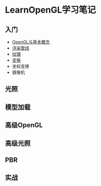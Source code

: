 # LearnOpenGL学习笔记

## 入门

- [OpenGL与基本概念](./Introduction/OpenGL.md)
- [渲染管线](./Introduction/GraphicsPipeline.md)
- [纹理](./Introduction/Texture.md)
- [变换](./Introduction/Transform.md)
- 坐标变换
- 摄像机

## 光照

## 模型加载

## 高级OpenGL

## 高级光照

## PBR

## 实战
